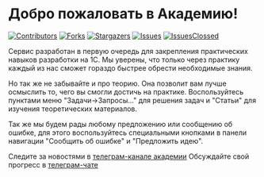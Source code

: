 # Добро пожаловать в Академию!

<a name="readme-top"></a>

<!-- PROJECT SHIELDS -->
<!--
*** I'm using markdown "reference style" links for readability.
*** Reference links are enclosed in brackets [ ] instead of parentheses ( ).
*** See the bottom of this document for the declaration of the reference variables
*** for contributors-url, forks-url, etc. This is an optional, concise syntax you may use.
*** https://www.markdownguide.org/basic-syntax/#reference-style-links
-->
[![Contributors][contributors-shield]][contributors-url]
[![Forks][forks-shield]][forks-url]
[![Stargazers][stars-shield]][stars-url]
[![Issues][issues-shield]][issues-url]
[![IssuesClossed][issues-shield-clossed]][issues-url-clossed]

Сервис разработан в первую очередь для закрепления практических навыков разработки на 1С.
Мы уверены, что только через практику каждый из нас сможет гораздо быстрее обрести необходимые знания.

Но так же не забывайте и про теорию. Она позволит вам лучше осмыслить то, чего вы смогли достичь на практике.
Воспользуйтесь пунктами меню "Задачи->Запросы..." для решения задач и "Статьи" для изучения теоретических материалов.

Так же мы будем рады любому предложению или сообщению об ошибке, для этого воспользуйтесь специальными кнопками в
панели навигации "Сообщить об ошибке" и "Предложить идею". 

Следите за новостями в <a href="https://t.me/academy_devins">телеграм-канале академии</a>
Обсуждайте свой прогресс в  <a href="https://t.me/+lovD4Zd3qS40YmQy"> телеграм-чате </a>



<!-- MARKDOWN LINKS & IMAGES -->
<!-- https://www.markdownguide.org/basic-syntax/#reference-style-links -->
[contributors-shield]: https://img.shields.io/github/contributors/leandr92/Academy_Devins?style=for-the-badge
[contributors-url]: https://github.com/leandr92/Academy_Devins/graphs/contributors
[forks-shield]: https://img.shields.io/github/forks/leandr92/Academy_Devins?style=for-the-badge
[forks-url]: https://github.com/leandr92/Academy_Devin/network/members
[stars-shield]: https://img.shields.io/github/stars/leandr92/Academy_Devins?style=for-the-badge
[stars-url]: https://github.com/leandr92/Academy_Devins/stargazers
[issues-shield]: https://img.shields.io/github/issues/leandr92/Academy_Devins?style=for-the-badge
[issues-url]: https://github.com/leandr92/Academy_Devins/issues

[issues-shield-clossed]: https://img.shields.io/github/issues-closed-raw/leandr92/Academy_Devins?style=for-the-badge
[issues-url-clossed]: https://github.com/leandr92/Academy_Devins/issues?q=is%3Aissue+is%3Aclosed


[product-screenshot]: images/screenshot.png

